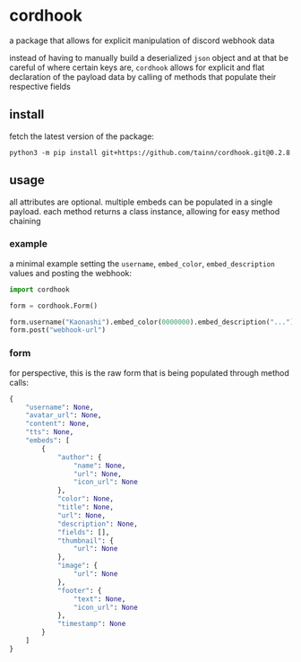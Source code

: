 # cordhook

a package that allows for explicit manipulation of discord webhook data

instead of having to manually build a deserialized `json` object and at that be careful of where certain keys
are, `cordhook` allows for explicit and flat declaration of the payload data by calling of methods that populate their
respective fields

## install

fetch the latest version of the package:

```console
python3 -m pip install git+https://github.com/tainn/cordhook.git@0.2.8
```

## usage

all attributes are optional. multiple embeds can be populated in a single payload. each method returns a class instance,
allowing for easy method chaining

### example

a minimal example setting the `username`, `embed_color`, `embed_description` values and posting the webhook:

```py
import cordhook

form = cordhook.Form()

form.username("Kaonashi").embed_color(0000000).embed_description("...")
form.post("webhook-url")
```

### form

for perspective, this is the raw form that is being populated through method calls:

```py
{
    "username": None,
    "avatar_url": None,
    "content": None,
    "tts": None,
    "embeds": [
        {
            "author": {
                "name": None,
                "url": None,
                "icon_url": None
            },
            "color": None,
            "title": None,
            "url": None,
            "description": None,
            "fields": [],
            "thumbnail": {
                "url": None
            },
            "image": {
                "url": None
            },
            "footer": {
                "text": None,
                "icon_url": None
            },
            "timestamp": None
        }
    ]
}
```
